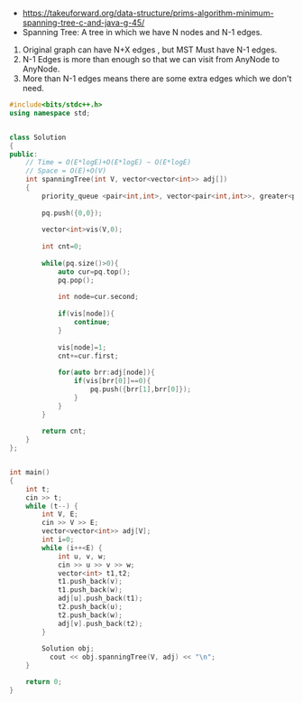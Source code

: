 * https://takeuforward.org/data-structure/prims-algorithm-minimum-spanning-tree-c-and-java-g-45/
* Spanning Tree: A tree in which we have N nodes and N-1 edges.


1. Original graph can have N+X edges , but MST Must have N-1 edges.
2. N-1 Edges is more than enough so that we can visit from AnyNode to AnyNode.
3. More than N-1 edges means there are some extra edges which we don't need.

```cpp
#include<bits/stdc++.h>
using namespace std;


class Solution
{
public:
    // Time = O(E*logE)+O(E*logE) ~ O(E*logE)
    // Space = O(E)+O(V)
    int spanningTree(int V, vector<vector<int>> adj[])
    {
        priority_queue <pair<int,int>, vector<pair<int,int>>, greater<pair<int,int>>> pq;//weight,node
        
        pq.push({0,0});
        
        vector<int>vis(V,0);
        
        int cnt=0;
        
        while(pq.size()>0){
            auto cur=pq.top();
            pq.pop();
            
            int node=cur.second;
            
            if(vis[node]){
                continue;
            }
            
            vis[node]=1;
            cnt+=cur.first;
            
            for(auto brr:adj[node]){
                if(vis[brr[0]]==0){
                    pq.push({brr[1],brr[0]});
                }
            }
        }
        
        return cnt;
    }
};


int main()
{
    int t;
    cin >> t;
    while (t--) {
        int V, E;
        cin >> V >> E;
        vector<vector<int>> adj[V];
        int i=0;
        while (i++<E) {
            int u, v, w;
            cin >> u >> v >> w;
            vector<int> t1,t2;
            t1.push_back(v);
            t1.push_back(w);
            adj[u].push_back(t1);
            t2.push_back(u);
            t2.push_back(w);
            adj[v].push_back(t2);
        }
        
        Solution obj;
    	  cout << obj.spanningTree(V, adj) << "\n";
    }

    return 0;
}
```
